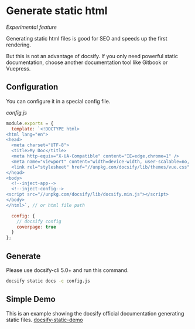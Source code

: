 # Generate static html

_Experimental feature_

Generating static html files is good for SEO and speeds up the first rendering.

But this is not an advantage of docsify. If you only need powerful static documentation, choose another documentation tool like Gitbook or Vuepress.

## Configuration

You can configure it in a special config file.

_config.js_

```js
module.exports = {
  template: `<!DOCTYPE html>
<html lang="en">
<head>
  <meta charset="UTF-8">
  <title>My Doc</title>
  <meta http-equiv="X-UA-Compatible" content="IE=edge,chrome=1" />
  <meta name="viewport" content="width=device-width, user-scalable=no, initial-scale=1.0, maximum-scale=1.0, minimum-scale=1.0">
  <link rel="stylesheet" href="//unpkg.com/docsify/lib/themes/vue.css" title="vue">
</head>
<body>
  <!--inject-app-->
  <!--inject-config-->
<script src="//unpkg.com/docsify/lib/docsify.min.js"></script>
</body>
</html>`, // or html file path

  config: {
    // docsify config
    coverpage: true
  }
};
```

## Generate

Please use docsify-cli 5.0+ and run this command.

```sh
docsify static docs -c config.js
```

## Simple Demo

This is an example showing the docsify official documentation generating static files. [docsify-static-demo](https://github.com/docsifyjs/docsify-static-demo)
